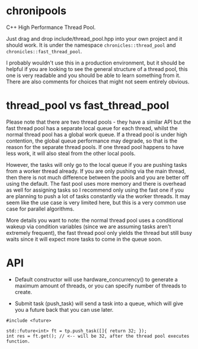 # chronipools
C++ High Performance Thread Pool.

Just drag and drop include/thread_pool.hpp into your own project and it should
work. It is under the namespace `chronicles::thread_pool` and `chronicles::fast_thread_pool`.

I probably wouldn't use this in a production environment, but it should be
helpful if you are looking to see the general structure of a thread pool,
this one is very readable and you should be able to learn something from it.
There are also comments for choices that might not seem entirely obvious.

# thread_pool vs fast_thread_pool

Please note that there are two thread pools - they have a similar API but the fast
thread pool has a separate local queue for each thread, whilst the normal
thread pool has a global work queue. If a thread pool is under high contention,
the global queue performance may degrade, so that is the reason for the separate
thread pools. If one thread pool happens to have less work, it will also steal from
the other local pools.

However, the tasks will only go to the local queue if you are pushing tasks from a
worker thread already. If you are only pushing via the main thread, then there is
not much difference between the pools and you are better off using the default. 
The fast pool uses more memory and there is overhead as well for assigning tasks
so I recommend only using the fast one if you are planning to push a lot of tasks
constantly via the worker threads. It may seem like the use case is very limited
here, but this is a very common use case for parallel algorithms.

More details you want to note: the normal thread pool uses a conditional wakeup
via condition variables (since we are assuming tasks aren't extremely frequent),
the fast thread pool only yields the thread but still busy waits since it will
expect more tasks to come in the queue soon.

# API

- Default constructor will use hardware_concurrency() to generate a maximum
amount of threads, or you can specify number of threads to create.

- Submit task (push_task) will send a task into a queue, which will give you
a future back that you can use later.

```
#include <future>

std::future<int> ft = tp.push_task([]{ return 32; });
int res = ft.get(); // <-- will be 32, after the thread pool executes function.
```

